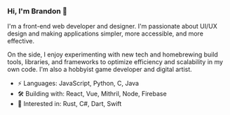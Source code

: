 ### Hi, I'm Brandon 👋
I'm a front-end web developer and designer. I'm passionate about UI/UX design and making applications simpler, more accessible, and more effective.

On the side, I enjoy experimenting with new tech and homebrewing build tools, libraries, and frameworks to optimize efficiency and scalability in my own code. I'm also a hobbyist game developer and digital artist.

- ⚡️ Languages: JavaScript, Python, C, Java
- 🛠 Building with: React, Vue, Mithril, Node, Firebase
- 👀 Interested in: Rust, C#, Dart, Swift
